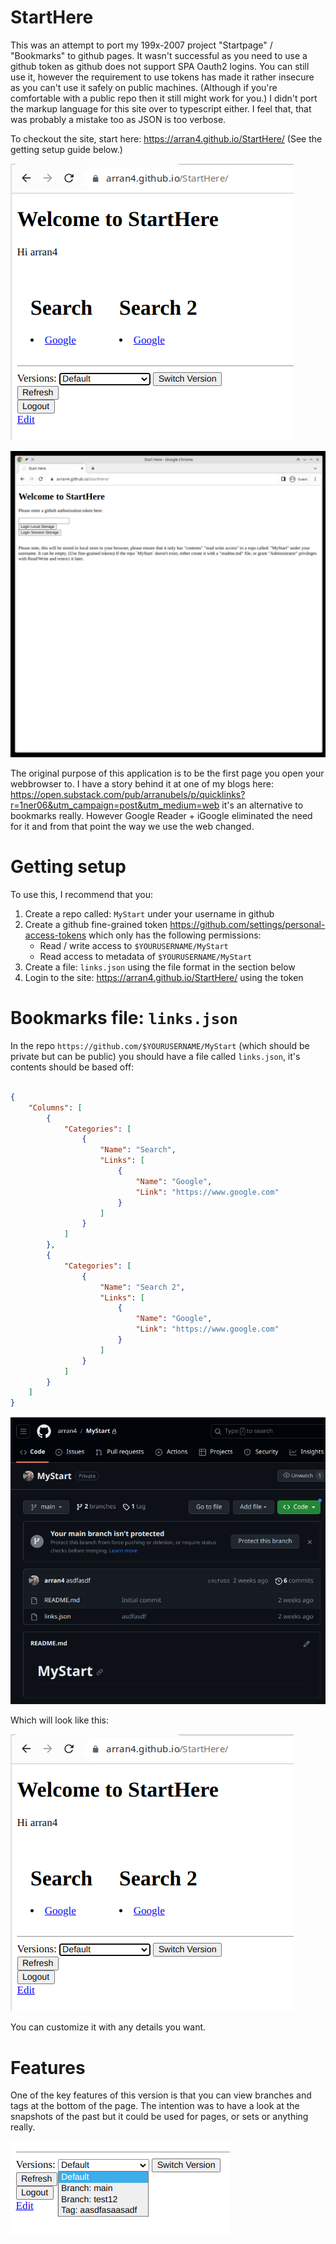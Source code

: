 # StartHere

This was an attempt to port my 199x-2007 project "Startpage" / "Bookmarks" to github pages. It wasn't successful as you need
to use a github token as github does not support SPA Oauth2 logins. You can still use it, however the requirement to use
tokens has made it rather insecure as you can't use it safely on public machines. (Although if you're comfortable with a 
public repo then it still might work for you.) I didn't port the markup language for this site over to typescript either.
I feel that, that was probably a mistake too as JSON is too verbose.

To checkout the site, start here: https://arran4.github.io/StartHere/ (See the getting setup guide below.)

![img.png](doc/img_2.png)

![img.png](doc/img.png)

The original purpose of this application is to be the first page you open your webbrowser to. I have a story behind it at
one of my blogs here: https://open.substack.com/pub/arranubels/p/quicklinks?r=1ner06&utm_campaign=post&utm_medium=web it's
an alternative to bookmarks really. However Google Reader + iGoogle eliminated the need for it and from that point the
way we use the web changed.

# Getting setup

To use this, I recommend that you:
1. Create a repo called: `MyStart` under your username in github
2. Create a github fine-grained token https://github.com/settings/personal-access-tokens which only has the following permissions:
    * Read / write access to `$YOURUSERNAME/MyStart`
    * Read access to metadata of  `$YOURUSERNAME/MyStart`
3. Create a file: `links.json` using the file format in the section below
4. Login to the site:  https://arran4.github.io/StartHere/ using the token

# Bookmarks file: `links.json`

In the repo `https://github.com/$YOURUSERNAME/MyStart` (which should be private but can be public) you should have a file
called `links.json`, it's contents should be based off:
```json

{
    "Columns": [
        {
            "Categories": [
                {
                    "Name": "Search",
                    "Links": [
                        {
                            "Name": "Google",
                            "Link": "https://www.google.com"
                        }
                    ]        
                }
            ]
        },
        {
            "Categories": [
                {
                    "Name": "Search 2",
                    "Links": [
                        {
                            "Name": "Google",
                            "Link": "https://www.google.com"
                        }
                    ]        
                }
            ]
        }
    ]
}
```

![img_1.png](doc/img_1.png)

Which will look like this:

![img_1.png](doc/img_2.png)

You can customize it with any details you want.

# Features

One of the key features of this version is that you can view branches and tags at the bottom of the page. The intention
was to have a look at the snapshots of the past but it could be used for pages, or sets or anything really.

![img_3.png](doc/img_3.png)
